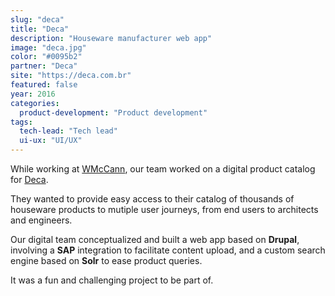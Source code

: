 ```yaml
---
slug: "deca"
title: "Deca"
description: "Houseware manufacturer web app"
image: "deca.jpg"
color: "#0095b2"
partner: "Deca"
site: "https://deca.com.br"
featured: false
year: 2016
categories:
  product-development: "Product development"
tags:
  tech-lead: "Tech lead"
  ui-ux: "UI/UX"
---
```

While working at [WMcCann](https://wmccann.com), our team worked on a digital product catalog for [Deca](https://deca.com.br).

They wanted to provide easy access to their catalog of thousands of houseware products to mutiple user journeys, from end users to architects and engineers.

Our digital team conceptualized and built a web app based on **Drupal**, involving a **SAP** integration to facilitate content upload, and a custom search engine based on **Solr** to ease product queries.

It was a fun and challenging project to be part of.

<v-image
  size="desktop"
  image="/projects/deca/deca-1.jpg" />

